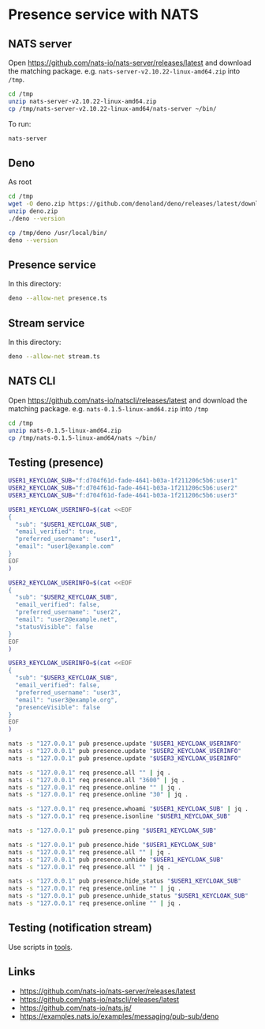 # Presence service with NATS

## NATS server

Open https://github.com/nats-io/nats-server/releases/latest and download the
matching package. e.g. `nats-server-v2.10.22-linux-amd64.zip` into `/tmp`.

```bash
cd /tmp
unzip nats-server-v2.10.22-linux-amd64.zip
cp /tmp/nats-server-v2.10.22-linux-amd64/nats-server ~/bin/
```

To run:

```bash
nats-server
```

## Deno

As root

```bash
cd /tmp
wget -O deno.zip https://github.com/denoland/deno/releases/latest/download/deno-x86_64-unknown-linux-gnu.zip
unzip deno.zip
./deno --version

cp /tmp/deno /usr/local/bin/
deno --version
```

## Presence service

In this directory:

```bash
deno --allow-net presence.ts
```

## Stream service

In this directory:

```bash
deno --allow-net stream.ts
```

## NATS CLI

Open https://github.com/nats-io/natscli/releases/latest and download the
matching package. e.g. `nats-0.1.5-linux-amd64.zip` into `/tmp`

```bash
cd /tmp
unzip nats-0.1.5-linux-amd64.zip
cp /tmp/nats-0.1.5-linux-amd64/nats ~/bin/
```

## Testing (presence)

```bash
USER1_KEYCLOAK_SUB="f:d704f61d-fade-4641-b03a-1f211206c5b6:user1"
USER2_KEYCLOAK_SUB="f:d704f61d-fade-4641-b03a-1f211206c5b6:user2"
USER3_KEYCLOAK_SUB="f:d704f61d-fade-4641-b03a-1f211206c5b6:user3"

USER1_KEYCLOAK_USERINFO=$(cat <<EOF
{
  "sub": "$USER1_KEYCLOAK_SUB",
  "email_verified": true,
  "preferred_username": "user1",
  "email": "user1@example.com"
}
EOF
)

USER2_KEYCLOAK_USERINFO=$(cat <<EOF
{
  "sub": "$USER2_KEYCLOAK_SUB",
  "email_verified": false,
  "preferred_username": "user2",
  "email": "user2@example.net",
  "statusVisible": false
}
EOF
)

USER3_KEYCLOAK_USERINFO=$(cat <<EOF
{
  "sub": "$USER3_KEYCLOAK_SUB",
  "email_verified": false,
  "preferred_username": "user3",
  "email": "user3@example.org",
  "presenceVisible": false
}
EOF
)

nats -s "127.0.0.1" pub presence.update "$USER1_KEYCLOAK_USERINFO"
nats -s "127.0.0.1" pub presence.update "$USER2_KEYCLOAK_USERINFO"
nats -s "127.0.0.1" pub presence.update "$USER3_KEYCLOAK_USERINFO"

nats -s "127.0.0.1" req presence.all "" | jq .
nats -s "127.0.0.1" req presence.all "3600" | jq .
nats -s "127.0.0.1" req presence.online "" | jq .
nats -s "127.0.0.1" req presence.online "30" | jq .

nats -s "127.0.0.1" req presence.whoami "$USER1_KEYCLOAK_SUB" | jq .
nats -s "127.0.0.1" req presence.isonline "$USER1_KEYCLOAK_SUB"

nats -s "127.0.0.1" pub presence.ping "$USER1_KEYCLOAK_SUB"

nats -s "127.0.0.1" pub presence.hide "$USER1_KEYCLOAK_SUB"
nats -s "127.0.0.1" req presence.all "" | jq .
nats -s "127.0.0.1" pub presence.unhide "$USER1_KEYCLOAK_SUB"
nats -s "127.0.0.1" req presence.all "" | jq .

nats -s "127.0.0.1" pub presence.hide_status "$USER1_KEYCLOAK_SUB"
nats -s "127.0.0.1" req presence.online "" | jq .
nats -s "127.0.0.1" pub presence.unhide_status "$USER1_KEYCLOAK_SUB"
nats -s "127.0.0.1" req presence.online "" | jq .
```

## Testing (notification stream)

Use scripts in [tools](tools).

## Links

- https://github.com/nats-io/nats-server/releases/latest
- https://github.com/nats-io/natscli/releases/latest
- https://github.com/nats-io/nats.js/
- https://examples.nats.io/examples/messaging/pub-sub/deno
